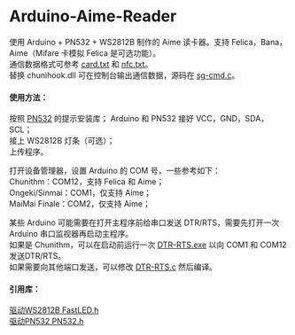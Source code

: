 # Arduino-Aime-Reader
使用 Arduino + PN532 + WS2812B 制作的 Aime 读卡器。支持 Felica，Bana，Aime（Mifare 卡模拟 Felica 是可选功能）。     
通信数据格式可参考 [card.txt](https://github.com/Sucareto/Arduino-Aime-Reader/blob/main/doc/card.txt) 和 [nfc.txt](https://github.com/Sucareto/Arduino-Aime-Reader/blob/main/doc/nfc.txt)。   
替换 chunihook.dll 可在控制台输出通信数据，源码在 [sg-cmd.c](https://github.com/Sucareto/Arduino-Chunithm-Reader/blob/main/tools/sg-cmd.c)。   

#### 使用方法：  
按照 [PN532](https://github.com/elechouse/PN532) 的提示安装库；
Arduino 和 PN532 接好 VCC，GND，SDA，SCL；  
接上 WS2812B 灯条（可选）；  
上传程序。  

打开设备管理器，设置 Arduino 的 COM 号，一些参考如下：  
Chunithm：COM12，支持 Felica 和 Aime；  
Ongeki/Sinmai：COM1，仅支持 Aime；  
MaiMai Finale：COM2，仅支持 Aime；  

某些 Arduino 可能需要在打开主程序前给串口发送 DTR/RTS，需要先打开一次 Arduino 串口监视器再启动主程序。  
如果是 Chunithm，可以在启动前运行一次 [DTR-RTS.exe](https://github.com/Sucareto/Arduino-Aime-Reader/blob/main/tools/DTR-RTS.exe) 以向 COM1 和 COM12 发送DTR/RTS。  
如果需要向其他端口发送，可以修改 [DTR-RTS.c](https://github.com/Sucareto/Arduino-Aime-Reader/blob/main/tools/DTR-RTS.c) 然后编译。

#### 引用库：  
[驱动WS2812B FastLED.h](https://github.com/FastLED/FastLED)    
[驱动PN532 PN532.h](https://github.com/elechouse/PN532)    

